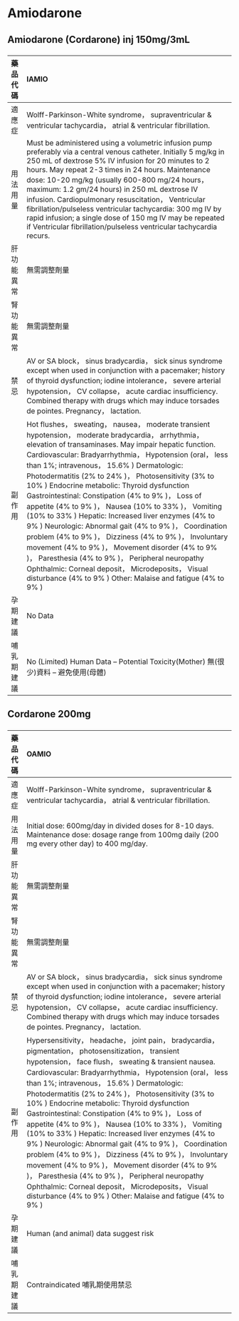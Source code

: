 # Amiodarone

## Amiodarone (Cordarone) inj 150mg/3mL

##### 

| 藥品代碼   | IAMIO                                                                                                                                                                                                                                                                                                                                                                                                                                                                                                                                                                                                                                                                                                                                                                                                                                                                                          |
|:-----------|:-----------------------------------------------------------------------------------------------------------------------------------------------------------------------------------------------------------------------------------------------------------------------------------------------------------------------------------------------------------------------------------------------------------------------------------------------------------------------------------------------------------------------------------------------------------------------------------------------------------------------------------------------------------------------------------------------------------------------------------------------------------------------------------------------------------------------------------------------------------------------------------------------|
| 適應症     | Wolff-Parkinson-White syndrome， supraventricular & ventricular tachycardia， atrial & ventricular fibrillation.                                                                                                                                                                                                                                                                                                                                                                                                                                                                                                                                                                                                                                                                                                                                                                               |
| 用法用量   | Must be administered using a volumetric infusion pump preferably via a central venous catheter. Initially 5 mg/kg in 250 mL of dextrose 5% IV infusion for 20 minutes to 2 hours. May repeat 2-3 times in 24 hours. Maintenance dose: 10-20 mg/kg (usually 600-800 mg/24 hours， maximum: 1.2 gm/24 hours) in 250 mL dextrose IV infusion. Cardiopulmonary resuscitation， Ventricular fibrillation/pulseless ventricular tachycardia: 300 mg IV by rapid infusion; a single dose of 150 mg IV may be repeated if Ventricular fibrillation/pulseless ventricular tachycardia recurs.                                                                                                                                                                                                                                                                                                           |
| 肝功能異常 | 無需調整劑量                                                                                                                                                                                                                                                                                                                                                                                                                                                                                                                                                                                                                                                                                                                                                                                                                                                                                   |
| 腎功能異常 | 無需調整劑量                                                                                                                                                                                                                                                                                                                                                                                                                                                                                                                                                                                                                                                                                                                                                                                                                                                                                   |
| 禁忌       | AV or SA block， sinus bradycardia， sick sinus syndrome except when used in conjunction with a pacemaker; history of thyroid dysfunction; iodine intolerance， severe arterial hypotension， CV collapse， acute cardiac insufficiency. Combined therapy with drugs which may induce torsades de pointes. Pregnancy， lactation.                                                                                                                                                                                                                                                                                                                                                                                                                                                                                                                                                              |
| 副作用     | Hot flushes， sweating， nausea， moderate transient hypotension， moderate bradycardia， arrhythmia， elevation of transaminases. May impair hepatic function. Cardiovascular: Bradyarrhythmia， Hypotension (oral， less than 1%; intravenous， 15.6% ) Dermatologic: Photodermatitis (2% to 24% )， Photosensitivity (3% to 10% ) Endocrine metabolic: Thyroid dysfunction Gastrointestinal: Constipation (4% to 9% )， Loss of appetite (4% to 9% )， Nausea (10% to 33% )， Vomiting (10% to 33% ) Hepatic: Increased liver enzymes (4% to 9% ) Neurologic: Abnormal gait (4% to 9% )， Coordination problem (4% to 9% )， Dizziness (4% to 9% )， Involuntary movement (4% to 9% )， Movement disorder (4% to 9% )， Paresthesia (4% to 9% )， Peripheral neuropathy Ophthalmic: Corneal deposit， Microdeposits， Visual disturbance (4% to 9% ) Other: Malaise and fatigue (4% to 9% ) |
| 孕期建議   | No Data                                                                                                                                                                                                                                                                                                                                                                                                                                                                                                                                                                                                                                                                                                                                                                                                                                                                                        |
| 哺乳期建議 | No (Limited) Human Data – Potential Toxicity(Mother) 無(很少)資料 – 避免使用(母體)                                                                                                                                                                                                                                                                                                                                                                                                                                                                                                                                                                                                                                                                                                                                                                                                             |

## Cordarone 200mg

##### 

| 藥品代碼   | OAMIO                                                                                                                                                                                                                                                                                                                                                                                                                                                                                                                                                                                                                                                                                                                                                                                                                                                                                         |
|:-----------|:----------------------------------------------------------------------------------------------------------------------------------------------------------------------------------------------------------------------------------------------------------------------------------------------------------------------------------------------------------------------------------------------------------------------------------------------------------------------------------------------------------------------------------------------------------------------------------------------------------------------------------------------------------------------------------------------------------------------------------------------------------------------------------------------------------------------------------------------------------------------------------------------|
| 適應症     | Wolff-Parkinson-White syndrome， supraventricular & ventricular tachycardia， atrial & ventricular fibrillation.                                                                                                                                                                                                                                                                                                                                                                                                                                                                                                                                                                                                                                                                                                                                                                              |
| 用法用量   | Initial dose: 600mg/day in divided doses for 8-10 days. Maintenance dose: dosage range from 100mg daily (200 mg every other day) to 400 mg/day.                                                                                                                                                                                                                                                                                                                                                                                                                                                                                                                                                                                                                                                                                                                                               |
| 肝功能異常 | 無需調整劑量                                                                                                                                                                                                                                                                                                                                                                                                                                                                                                                                                                                                                                                                                                                                                                                                                                                                                  |
| 腎功能異常 | 無需調整劑量                                                                                                                                                                                                                                                                                                                                                                                                                                                                                                                                                                                                                                                                                                                                                                                                                                                                                  |
| 禁忌       | AV or SA block， sinus bradycardia， sick sinus syndrome except when used in conjunction with a pacemaker; history of thyroid dysfunction; iodine intolerance， severe arterial hypotension， CV collapse， acute cardiac insufficiency. Combined therapy with drugs which may induce torsades de pointes. Pregnancy， lactation.                                                                                                                                                                                                                                                                                                                                                                                                                                                                                                                                                             |
| 副作用     | Hypersensitivity， headache， joint pain， bradycardia， pigmentation， photosensitization， transient hypotension， face flush， sweating & transient nausea. Cardiovascular: Bradyarrhythmia， Hypotension (oral， less than 1%; intravenous， 15.6% ) Dermatologic: Photodermatitis (2% to 24% )， Photosensitivity (3% to 10% ) Endocrine metabolic: Thyroid dysfunction Gastrointestinal: Constipation (4% to 9% )， Loss of appetite (4% to 9% )， Nausea (10% to 33% )， Vomiting (10% to 33% ) Hepatic: Increased liver enzymes (4% to 9% ) Neurologic: Abnormal gait (4% to 9% )， Coordination problem (4% to 9% )， Dizziness (4% to 9% )， Involuntary movement (4% to 9% )， Movement disorder (4% to 9% )， Paresthesia (4% to 9% )， Peripheral neuropathy Ophthalmic: Corneal deposit， Microdeposits， Visual disturbance (4% to 9% ) Other: Malaise and fatigue (4% to 9% ) |
| 孕期建議   | Human (and animal) data suggest risk                                                                                                                                                                                                                                                                                                                                                                                                                                                                                                                                                                                                                                                                                                                                                                                                                                                          |
| 哺乳期建議 | Contraindicated 哺乳期使用禁忌                                                                                                                                                                                                                                                                                                                                                                                                                                                                                                                                                                                                                                                                                                                                                                                                                                                                |

